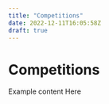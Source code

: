 ```yaml
---
title: "Competitions"
date: 2022-12-11T16:05:58Z
draft: true
---
```


# Competitions

Example content Here
